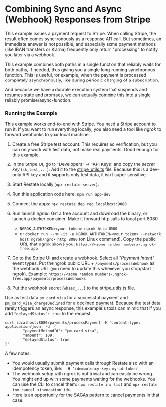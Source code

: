 # Combining Sync and Async (Webhook) Responses from Stripe

This example issues a payment request to Stripe.
When calling Stripe, the result often comes synchronously as a response API call. 
But sometimes, an immediate answer is not possible, and especially some payment
methods (like IBAN transfers or Klarna) frequently only return "processing" to notify
you later via a webhook.

This example combines both paths in a single function that reliably waits for both
paths, if needed, thus giving you a single long-running synchronous function.
This is useful, for example, when the payment is processed completely asynchronously,
like during periodic charging of a subscription.

And because we have a durable execution system that suspends and resumes state
and promises, we can actually combine this into a single reliably promise/async-function.

### Running the Example

This example works end-to-end with Stripe. You need a Stripe account to run it.
If you want to run everything locally, you also need a tool like _ngrok_ to forward
webhooks to your local machine.

1. Create a free Stripe test account. This requires no verification, but you can only work
   with test data, not make real payments. Good enough for this example.

2. In the Stripe UI, go to "Developers" -> "API Keys" and copy the _secret key_ (`sk_test_...`).
   Add it to the [stripe_utils.ts](./src/utils/stripe_utils.ts) file. Because this is a dev-only
   API key and it supports only test data, it isn't super sensitive.

3. Start Restate locally (`npx restate-server`).

4. Run this application code here: `npm run app-dev`

5. Connect the apps: `npx restate dep reg localhost:9080`

6. Run launch _ngrok_: Get a free account and download the binary, or launch a docker container.
   Make it forward http calls to local port 8080
   - `NGROK_AUTHTOKEN=<your token> ngrok http 8080`
   - or `docker run --rm -it -e NGROK_AUTHTOKEN=<your token> --network host ngrok/ngrok http 8080` (on Linux command).
   Copy the public URL that ngrok shows you: `https://<some random numbers>.ngrok-free.app`

7. Go to the Stripe UI and create a webhook. Select all _"Payment Intent"_ event types. Put the ngrok
   public URL + `/payments/processWebhook` as the webhook URL (you need to update this whenever you stop/start ngrok).
   Example: `https://<some random numbers>.ngrok-free.app/payments/processWebhooks`

8. Put the webhook secret (`whsec_...`) to the [stripe_utils.ts](./src/utils/stripe_utils.ts) file.

Use as test data `pm_card_visa` for a successful payment and `pm_card_visa_chargeDeclined` for a declined payment.
Because the test data rarely triggers an async response, this example's tools can mimic that
if you add `"delayedStatus": true` to the request.

```shell
curl localhost:8080/payments/processPayment -H 'content-type: application/json' -d '{
        "paymentMethodId": "pm_card_visa",
        "amount": 109,
        "delayedStatus": true
}'
```

A few notes:
* You would usually submit payment calls through Restate also with an idempotency token,
  like: ` -H 'idempotency-key: my-id-token'`
* The webhook setup with ngrok is not trivial and can easily be wrong. You might end up with
  some payments waiting for the webhooks. You can use the CLI to cancel them:
  `npx restate inv list` and `npx restate inv cancel <invocation_id>`.
* Here is an opportunity for the SAGAs pattern to cancel payments in that case.
